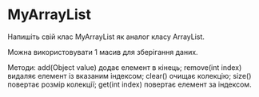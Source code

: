 # MyArrayList
Напишіть свій клас MyArrayList як аналог класу ArrayList.

Можна використовувати 1 масив для зберігання даних.

Методи:
add(Object value) додає елемент в кінець; remove(int index) видаляє елемент із вказаним індексом; clear() очищає колекцію; size() повертає розмір колекції; get(int index) повертає елемент за індексом.

